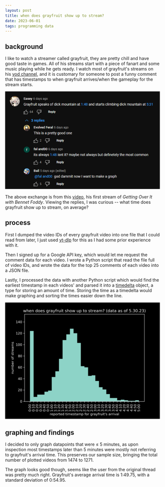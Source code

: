 ```yaml
---
layout: post
title: when does grayfruit show up to stream?
date: 2023-06-01
tags: programming data
---
```

## background
I like to watch a streamer called grayfruit, they are pretty chill and have good taste in games. All of his streams start with a piece of fanart and some music playing while he gets ready. I watch most of grayfruit's streams on his [vod channel](https://www.youtube.com/@fruitsalad5802), and it is customary for someone to post a funny comment that has timestamps to when grayfruit arrives/when the gameplay for the stream starts.

![a youtube comment section. the OP writes, "Grayfruit speaks of dick mountain at 1:48 and starts climbing dick mountain at 5:31." The replies are "This is a pretty good one", "it's always 1:48 isn't it? maybe not always, but definitely the most common", and "god damnit now I want to make a graph."](/assets/gf_comments.png)

The above exchange is from this [video](https://www.youtube.com/watch?v=xevOUqyeTpo), his first stream of _Getting Over It with Bennet Foddy_. Viewing the replies, I was curious -- what time does grayfruit show up to stream, on average?

## process
First I dumped the video IDs of every grayfruit video into one file that I could read from later, I just used [yt-dlp](https://github.com/yt-dlp/yt-dlp) for this as I had some prior experience with it.

Then I signed up for a Google API key, which would let me request the comment data for each video. I wrote a Python script that read the file full of video IDs, and wrote the data for the top 25 comments of each video into a JSON file.

Lastly, I processed the data with another Python script which would find the earliest timestamp in each videos' and parsed it into a [timedelta](https://docs.python.org/3/library/datetime.html#timedelta-objects) object, a type for storing an amount of time. Storing the time as a timedelta would make graphing and sorting the times easier down the line.

![a histogram of times. There are peaks at 0:00 and 1:49.](/assets/gf_distribution.png)
## graphing and findings
I decided to only graph datapoints that were &le; 5 minutes, as upon inspection most timestamps later than 5 minutes were mostly not referring to grayfruit's arrival time. This preserves our sample size, bringing the total number of plotted videos from 1474 to 1271.

The graph looks good though, seems like the user from the original thread was pretty much right. Grayfruit's average arrival time is 1:49.75, with a standard deviation of 0:54.95.
